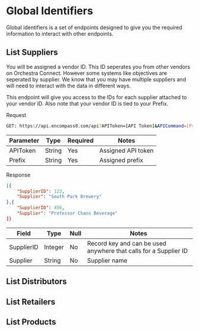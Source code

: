 # Global Identifiers
Global identifiers is a set of endpoints designed to give you the required information to interact with other endpoints.

## List Suppliers
You will be assigned a vendor ID. This ID seperates you from other vendors on Orchestra Connect. However some systems like objectives are seperated by supplier. We know that you may have multiple suppliers and will need to interact with the data in different ways.

This endpoint will give you access to the IDs for each supplier attached to your vendor ID. Also note that your vendor ID is tied to your Prefix.

Request
```sh
GET: https://api.encompass8.com/api?APIToken=[API Token]&APICommand=[Prefix]_ListSuppliers&EncompassID=DSDLink
```

| Parameter | Type | Required | Notes |
| --- | --- | --- | --- |
| APIToken | String | Yes | Assigned API token |
| Prefix | String | Yes | Assigned prefix |

Response
```json
[{
    "SupplierID": 123,
    "Supplier": "South Park Brewery"
},{
    "SupplierID": 456,
    "Supplier": "Professor Chaos Beverage"
]}
```

| Field | Type | Null | Notes |
| --- | --- | --- | --- |
| SupplierID | Integer | No | Record key and can be used anywhere that calls for a Supplier ID |
| Supplier | String | No | Supplier name |

## List Distributors

## List Retailers

## List Products
